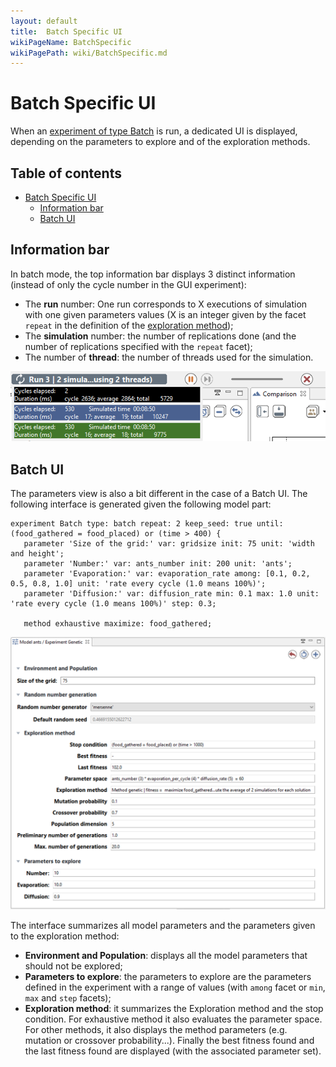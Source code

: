 ```yaml
---
layout: default
title:  Batch Specific UI
wikiPageName: BatchSpecific
wikiPagePath: wiki/BatchSpecific.md
---
```


# Batch Specific UI

When an [experiment of type Batch](BatchExperiments) is run, a dedicated UI is displayed, depending on the parameters to explore and of the exploration methods.


## Table of contents 

* [Batch Specific UI](#batch-specific-ui)
	* [Information bar](#information-bar)
	* [Batch UI](#batch-ui)

## Information bar

In batch mode, the top information bar displays 3 distinct information (instead of only the cycle number in the GUI experiment):
  * The **run** number: One run corresponds to X executions of simulation with one given parameters values (X is an integer given by the facet `repeat` in the definition of the [exploration method](ExplorationMethods));
  * The **simulation** number: the number of replications done (and the number of replications specified with the `repeat` facet);
  * The number of **thread**: the number of threads used for the simulation.

![images/batch_Information_bar.png](resources/images/runningExperiments/batch_Information_bar.png)


## Batch UI

The parameters view is also a bit different in the case of a Batch UI. The following interface is generated given the following model part:
```
experiment Batch type: batch repeat: 2 keep_seed: true until: (food_gathered = food_placed) or (time > 400) {
   parameter 'Size of the grid:' var: gridsize init: 75 unit: 'width and height';
   parameter 'Number:' var: ants_number init: 200 unit: 'ants';
   parameter 'Evaporation:' var: evaporation_rate among: [0.1, 0.2, 0.5, 0.8, 1.0] unit: 'rate every cycle (1.0 means 100%)';
   parameter 'Diffusion:' var: diffusion_rate min: 0.1 max: 1.0 unit: 'rate every cycle (1.0 means 100%)' step: 0.3;

   method exhaustive maximize: food_gathered;
```

![images/batch_Parameters_pane.png](resources/images/runningExperiments/batch_Parameters_pane.png)


The interface summarizes all model parameters and the parameters given to the exploration method:
  * **Environment and Population**: displays all the model parameters that should not be explored;
  * **Parameters to explore**: the parameters to explore are the parameters defined in the experiment with a range of values (with `among` facet or `min`, `max` and `step` facets);
  * **Exploration method**: it summarizes the Exploration method and the stop condition. For exhaustive method it also evaluates the parameter space. For other methods, it also displays the method parameters (e.g. mutation or crossover probability...). Finally the best fitness found and the last fitness found are displayed (with the associated parameter set).
